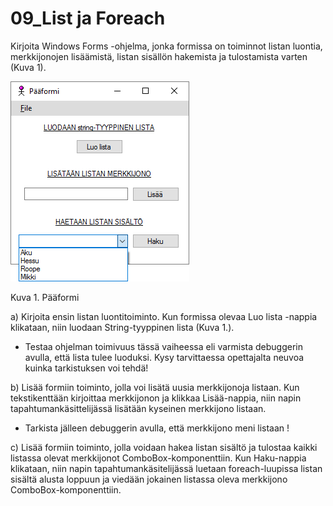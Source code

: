 # 09_List ja Foreach

Kirjoita Windows Forms -ohjelma, jonka formissa on toiminnot listan luontia, merkkijonojen lisäämistä, listan sisällön hakemista ja tulostamista varten (Kuva 1).  

![paaformi](kuvat/listjaforeachpaaformi01.png)

Kuva 1. Pääformi 

a) Kirjoita ensin listan luontitoiminto. Kun formissa olevaa Luo lista -nappia klikataan, niin luodaan String-tyyppinen lista  (Kuva 1.). 

 - Testaa ohjelman toimivuus tässä vaiheessa eli varmista debuggerin avulla, että lista tulee luoduksi. Kysy tarvittaessa opettajalta neuvoa kuinka tarkistuksen voi tehdä! 

b) Lisää formiin toiminto, jolla voi lisätä uusia merkkijonoja listaan. Kun tekstikenttään kirjoittaa merkkijonon ja klikkaa Lisää-nappia, niin napin tapahtumankäsittelijässä lisätään kyseinen merkkijono listaan. 

 - Tarkista jälleen debuggerin avulla, että merkkijono meni listaan ! 

c) Lisää formiin toiminto, jolla voidaan hakea listan sisältö ja tulostaa kaikki listassa olevat merkkijonot ComboBox-komponenttiin. Kun Haku-nappia klikataan, niin napin tapahtumankäsitelijässä luetaan foreach-luupissa listan sisältä alusta loppuun ja viedään jokainen listassa oleva merkkijono ComboBox-komponenttiin. 
